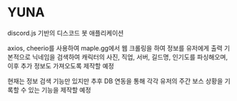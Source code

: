 # YUNA
discord.js 기반의 디스코드 봇 애플리케이션

axios, cheerio를 사용하여 maple.gg에서 웹 크롤링을 하여 정보를 유저에게 출력 
기본적으로 닉네임을 검색하여 캐릭터의 사진, 직업, 서버, 길드명, 인기도를 파싱해오며, 이후 추가 정보도 가져오도록 제작할 예정

현재는 정보 검색 기능만 있지만 추후 DB 연동을 통해 각각 유저의 주간 보스 상황을 기록할 수 있는 기능을 제작할 예정 
